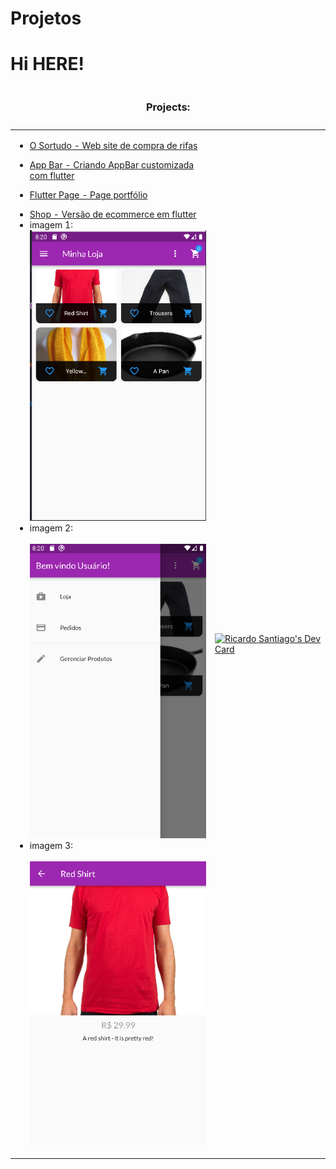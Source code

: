 # Projetos
<h1>Hi HERE!</h1>
<table><thead>
<tr>
  <caption><h3 ceter>Projects:</h3></caption>
  </tr>
  </thead>
  <tbody>
  <tr>
    <td>
    <ul>
      <li><a href="https://github.com/r-1c4rd0/Projetos/tree/master/sortudo">O Sortudo - Web site de compra de rifas</a></li>
      </ul>
      <ul>
      <li><a href="https://github.com/r-1c4rd0/Projetos/tree/master/flutter_appbar">App Bar  - Criando AppBar customizada com flutter</a></li>
      </ul>
      <ul>
        <li><a href="https://github.com/r-1c4rd0/Projetos/tree/master/FlutterPortfolio-main">Flutter Page -  Page portfólio</a></li>
      </ul>
      <ul>
        <li><a href="https://github.com/r-1c4rd0/Projetos/tree/master/shop">Shop - Versão de ecommerce em flutter</a></li>
        <li>imagem 1: </li>
        <img src="https://github.com/r-1c4rd0/codeTrabalho/blob/master/shop1.png">
        <br>
        <li>imagem 2: </li>
        <br>
        <img src="https://github.com/r-1c4rd0/codeTrabalho/blob/master/shop2.png">
        <li>imagem 3: </li>
        <br>
        <img src="https://github.com/r-1c4rd0/codeTrabalho/blob/master/shop3.png">
      </ul>         
    </td>
  <td>
    <a href="https://app.daily.dev/Ricardo_Santi"><img src="https://api.daily.dev/devcards/d1a61fb9b3f546d287067e2833651c2f.png?r=z27" width="400" alt="Ricardo Santiago's Dev Card"/></a>
    </td>
</tr>
    </tbody>
 </table>

